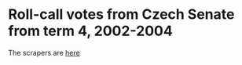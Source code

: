 # Roll-call votes from Czech Senate from term 4, 2002-2004

The scrapers are [here](https://github.com/michalskop/scraper-senat.cz)